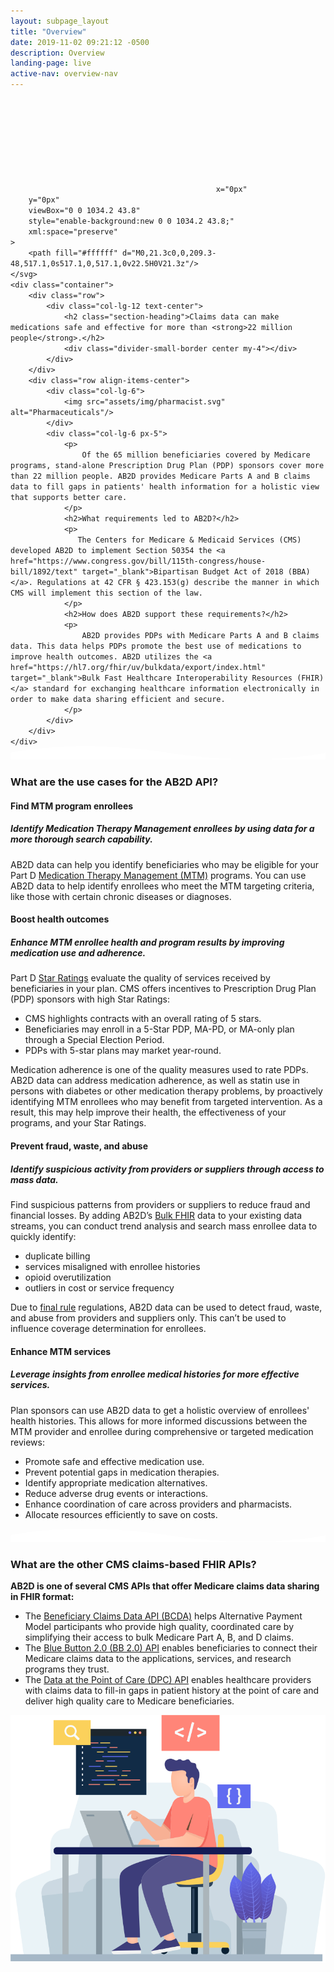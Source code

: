 ```yaml
---
layout: subpage_layout
title: "Overview"
date: 2019-11-02 09:21:12 -0500
description: Overview
landing-page: live
active-nav: overview-nav
---
```


<section class="bg-white page-section py-5" role="main">
    <svg 
        preserveAspectRatio="xMidYMin slice" 
        class="shape-divider" 
        version="1.1" 
        xmlns="http://www.w3.org/2000/svg" 

        x="0px" 
        y="0px"
        viewBox="0 0 1034.2 43.8" 
        style="enable-background:new 0 0 1034.2 43.8;" 
        xml:space="preserve"
    >
	    <path fill="#ffffff" d="M0,21.3c0,0,209.3-48,517.1,0s517.1,0,517.1,0v22.5H0V21.3z"/>
    </svg>
    <div class="container">
        <div class="row">
            <div class="col-lg-12 text-center">
                <h2 class="section-heading">Claims data can make medications safe and effective for more than <strong>22 million people</strong>.</h2>
                <div class="divider-small-border center my-4"></div>
            </div>
        </div>
        <div class="row align-items-center">
            <div class="col-lg-6">
                <img src="assets/img/pharmacist.svg" alt="Pharmaceuticals"/>
            </div>
            <div class="col-lg-6 px-5">
                <p>
                    Of the 65 million beneficiaries covered by Medicare programs, stand-alone Prescription Drug Plan (PDP) sponsors cover more than 22 million people. AB2D provides Medicare Parts A and B claims data to fill gaps in patients' health information for a holistic view that supports better care.
                </p>
                <h2>What requirements led to AB2D?</h2>
                <p>
                   The Centers for Medicare & Medicaid Services (CMS) developed AB2D to implement Section 50354 the <a href="https://www.congress.gov/bill/115th-congress/house-bill/1892/text" target="_blank">Bipartisan Budget Act of 2018 (BBA)</a>. Regulations at 42 CFR § 423.153(g) describe the manner in which CMS will implement this section of the law.
                </p>
                <h2>How does AB2D support these requirements?</h2>
                <p>
                    AB2D provides PDPs with Medicare Parts A and B claims data. This data helps PDPs promote the best use of medications to improve health outcomes. AB2D utilizes the <a href="https://hl7.org/fhir/uv/bulkdata/export/index.html" target="_blank">Bulk Fast Healthcare Interoperability Resources (FHIR)</a> standard for exchanging healthcare information electronically in order to make data sharing efficient and secure.
                </p>
            </div>
        </div>
    </div>
</section>

<section 
    class="bg-light-blue page-section pt-20 pb-10" 
    role="region" 
    aria-label="API Comparison"
>
    <svg 
        preserveAspectRatio="xMidYMin slice" 
        alt="divider" 
        class="shape-divider flip" 
        version="1.1" 
        xmlns="http://www.w3.org/2000/svg" 
        xmlns:xlink="http://www.w3.org/1999/xlink" 
        x="0px" 
        y="0px"
        viewBox="0 0 1034.2 43.8" 
        style="enable-background:new 0 0 1034.2 43.8;" 
        xml:space="preserve"
    >
	    <path fill="#ffffff" d="M0,21.3c0,0,209.3-48,517.1,0s517.1,0,517.1,0v22.5H0V21.3z"/>
    </svg>
    <div class="container">
        <div class="row">
            <div class="col-lg-12 text-center">
                <h3 class="section-heading text-center">What are the use cases for the AB2D API?</h3>
                <div class="divider-small-border center mt-4 mb-5"></div>
            </div>
        </div>
        <div class="row">
            <div class="col-lg-12">
                <h4 class="section-heading">Find MTM program enrollees</h4>
                <h5 class="section-subheading">Identify Medication Therapy Management enrollees by using data for a more thorough search capability.</h5>
              </div>
        </div>
        <div class="row">
              <div class="col-lg-12">
                <p>AB2D data can help you identify beneficiaries who may be eligible for your Part D <a href='https://www.cms.gov/medicare/coverage/prescription-drug-coverage-contracting/medication-therapy-management' target="_blank">Medication Therapy Management (MTM)</a> programs. You can use AB2D data to help identify enrollees who meet the MTM targeting criteria, like those with certain chronic diseases or diagnoses. </p>
              </div>
        </div>
        <div class="row">
            <div class="col-lg-12">
                <h4 class="section-heading">Boost health outcomes</h4>
                <h5 class="section-subheading">Enhance MTM enrollee health and program results by improving medication use and adherence.</h5>
            </div>
        </div>
        <div class="row">
              <div class="col-lg-12">
                <p>Part D <a href='https://www.cms.gov/medicare/health-drug-plans/part-c-d-performance-data' target="_blank">Star Ratings</a> evaluate the quality of services received by beneficiaries in your plan. CMS offers incentives to Prescription Drug Plan (PDP) sponsors with high Star Ratings:</p>
                 <ul> 
                  <li>CMS highlights contracts with an overall rating of 5 stars.</li>
                  <li>Beneficiaries may enroll in a 5-Star PDP, MA-PD, or MA-only plan through a Special Election Period.</li>
                  <li>PDPs with 5-star plans may market year-round.</li>
                 </ul>
                <p>Medication adherence is one of the quality measures used to rate PDPs. AB2D data can address medication adherence, as well as statin use in persons with diabetes or other medication therapy problems, by proactively identifying MTM enrollees who may benefit from targeted intervention. As a result, this may help improve their health, the effectiveness of your programs, and your Star Ratings.</p>
              </div>
        </div>
        <div class="row">
            <div class="col-lg-12">
                <h4 class="section-subheading">Prevent fraud, waste, and abuse</h4>
                <h5 class="section-subheading">Identify suspicious activity from providers or suppliers through access to mass data.</h5>
            </div>
        </div>
        <div class="row">
             <div class="col-lg-12">
                <p>Find suspicious patterns from providers or suppliers to reduce fraud and financial losses. By adding AB2D’s <a href='https://www.hl7.org/fhir/overview.html' target="_blank">Bulk FHIR</a> data to your existing data streams, you can conduct trend analysis and search mass enrollee data to quickly identify: </p>
                <ul> 
                  <li>duplicate billing</li>
                  <li>services misaligned with enrollee histories</li>
                  <li>opioid overutilization</li>
                  <li>outliers in cost or service frequency</li>
                 </ul>
                <p>Due to <a href='https://www.federalregister.gov/documents/2019/04/16/2019-06822/medicare-and-medicaid-programs-policy-and-technical-changes-to-the-medicare-advantage-medicare' target="_blank">final rule</a> regulations, AB2D data can be used to detect fraud, waste, and abuse from providers and suppliers only. This can’t be used to influence coverage determination for enrollees.</p>
             </div>
        </div>
        <div class="row">
            <div class="col-lg-12">
                <h4 class="section-subheading">Enhance MTM services </h4>
                <h5 class="section-subheading">Leverage insights from enrollee medical histories for more effective services.</h5>
              </div>
            </div>
            <div class="row">
               <div class="col-lg-12">
                <p>Plan sponsors can use AB2D data to get a holistic overview of enrollees' health histories. This allows for more informed discussions between the MTM provider and enrollee during comprehensive or targeted medication reviews: </p>
                <ul> 
                  <li>Promote safe and effective medication use.</li>
                  <li>Prevent potential gaps in medication therapies.</li>
                  <li>Identify appropriate medication alternatives.</li>
                  <li>Reduce adverse drug events or interactions.</li>
                  <li>Enhance coordination of care across providers and pharmacists.</li>
                  <li>Allocate resources efficiently to save on costs.</li>
                 </ul>
              </div>
            </div>

<section 
    class="bg-light-blue page-section pt-20 pb-10" 
    role="region" 
    aria-label="API Comparison"
>
    <svg 
        preserveAspectRatio="xMidYMin slice" 
        alt="divider" 
        class="shape-divider flip" 
        version="1.1" 
        xmlns="http://www.w3.org/2000/svg" 
        xmlns:xlink="http://www.w3.org/1999/xlink" 
        x="0px" 
        y="0px"
        viewBox="0 0 1034.2 43.8" 
        style="enable-background:new 0 0 1034.2 43.8;" 
        xml:space="preserve"
    >
	    <path fill="#ffffff" d="M0,21.3c0,0,209.3-48,517.1,0s517.1,0,517.1,0v22.5H0V21.3z"/>
    </svg>
    <div class="container">
        <div class="row">
            <div class="col-lg-12 text-center">
                <h3 class="section-heading text-center">What are the other CMS claims-based FHIR APIs?</h3>
                <div class="divider-small-border center mt-4 mb-5"></div>
            </div>
        </div>
        <div class="row align-items-center">
            <div class="col-lg-6 px-5">
                <p>
                    <strong class="ds-u-font-weight--bold">AB2D is one of several CMS APIs that offer Medicare claims data sharing in FHIR format:</strong>
                </p>
                <ul> 
                <li>
                   The <a href='https://bcda.cms.gov/' target="_blank">Beneficiary Claims Data API (BCDA)</a> helps Alternative Payment Model participants who provide high quality, coordinated care by simplifying their access to bulk Medicare Part A, B, and D claims.
                </li>
                <li>
                   The <a href='https://bluebutton.cms.gov/' target="_blank">Blue Button 2.0 (BB 2.0) API</a> enables beneficiaries to connect their Medicare claims data to the applications, services, and research programs they trust.
                </li>
                <li>
                  The <a href='https://dpc.cms.gov/' target="_blank">Data at the Point of Care (DPC) API</a> enables healthcare providers with claims data to fill-in gaps in patient history at the point of care and deliver high quality care to Medicare beneficiaries.
                </li>
                </ul>
            </div>
            <div class="col-lg-6"> <img src="assets/img/programmer.svg" alt="CMS FHIR APIs"/> </div>
        </div>
    </div>
</section>